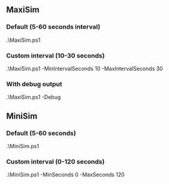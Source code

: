 ## MaxiSim
### Default (5-60 seconds interval)
.\MaxiSim.ps1

### Custom interval (10-30 seconds)
.\MaxiSim.ps1 -MinIntervalSeconds 10 -MaxIntervalSeconds 30

### With debug output
.\MaxiSim.ps1 -Debug

## MiniSim
### Default (5-60 seconds)
.\MiniSim.ps1

### Custom interval (0-120 seconds)
.\MiniSim.ps1 -MinSeconds 0 -MaxSeconds 120
